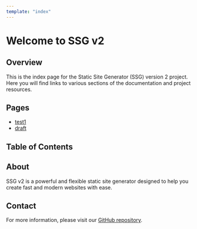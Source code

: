 ```yaml
---
template: "index"
---
```


# Welcome to SSG v2

## Overview
This is the index page for the Static Site Generator (SSG) version 2 project. Here you will find links to various sections of the documentation and project resources.

## Pages
- [test1](test1.md)
- [draft](draft.md)

## Table of Contents

## About
SSG v2 is a powerful and flexible static site generator designed to help you create fast and modern websites with ease.

## Contact
For more information, please visit our [GitHub repository](https://github.com/tvdk-sudoku/Python-SSG).
